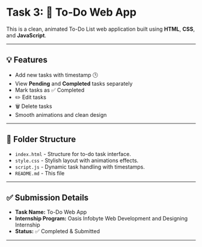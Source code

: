 # Task 3: 📝 To-Do Web App

This is a clean, animated To-Do List web application built using **HTML**, **CSS**, and **JavaScript**.

---

## 💡 Features

- Add new tasks with timestamp 🕒
- View **Pending** and **Completed** tasks separately
- Mark tasks as ✅ Completed
- ✏️ Edit tasks
- 🗑️ Delete tasks
- Smooth animations and clean design

---

## 📁 Folder Structure

- `index.html` - Structure for to-do task interface.
- `style.css` - Stylish layout with animations effects.
- `script.js` - Dynamic task handling with timestamps.
- `README.md` - This file 

---

## ✅ Submission Details

- **Task Name:** To-Do Web App
- **Internship Program:** Oasis Infobyte Web Development and Designing Internship 
- **Status:** ✅ Completed & Submitted  

---
